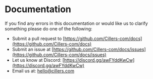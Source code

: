 # Documentation

If you find any errors in this documentation or would like us to clarify something please do one of the following:

* Submit a pull request to [https://github.com/Cillers-com/docs](https://github.com/Cillers-com/docs)
* Submit an issue at [https://github.com/Cillers-com/docs/issues](https://github.com/Cillers-com/docs/issues)
* Let us know at Discord: [https://discord.gg/awFYddKwCw](https://discord.gg/awFYddKwCw)
* Email us at: [hello@cillers.com](mailto:hello@cillers.com)
